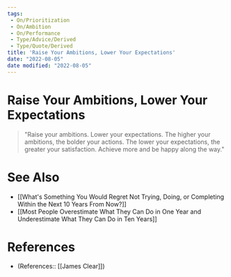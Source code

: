 ```yaml
---
tags:
 - On/Prioritization
 - On/Ambition
 - On/Performance
 - Type/Advice/Derived 
 - Type/Quote/Derived 
title: 'Raise Your Ambitions, Lower Your Expectations'
date: "2022-08-05"
date modified: "2022-08-05"
---
```


# Raise Your Ambitions, Lower Your Expectations
> "Raise your ambitions. Lower your expectations.
> The higher your ambitions, the bolder your actions.
> The lower your expectations, the greater your satisfaction.
> Achieve more and be happy along the way."

# See Also
- [[What's Something You Would Regret Not Trying, Doing, or Completing Within the Next 10 Years From Now?]]
- [[Most People Overestimate What They Can Do in One Year and Underestimate What They Can Do in Ten Years]]

# References
- (References:: [[James Clear]])
